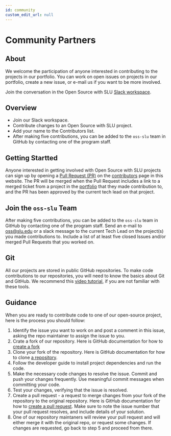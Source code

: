 ```yaml
---
id: community
custom_edit_url: null
---
```


# Community Partners

## About

We welcome the participation of anyone interested in contributing to the projects in our portfolio. You can work on open issues on projects in our portfolio, create a new issue, or e-mail us if you want to be more involved.

Join the conversation in the Open Source with SLU [Slack workspace](https://join.slack.com/t/oswslu/shared_invite/zt-24f0qhjbo-NkSfQ4LOg5wXxBdxP4vzfA).

## Overview

* Join our Slack workspace.
* Contribute changes to an Open Source with SLU project.
* Add your name to the Contributors list.
* After making five contributions, you can be added to the `oss-slu` team in GitHub by contacting one of the program staff.

## Getting Startted

Anyone interested in getting involved with Open Source with SLU projects can sign up by opening a [Pull Request (PR)](https://docs.github.com/en/pull-requests/collaborating-with-pull-requests/proposing-changes-to-your-work-with-pull-requests/creating-a-pull-request-from-a-fork) on the [contributors](contributors.md) page in this website. The PR will be merged when the Pull Request includes a link to a merged ticket from a project in the [portfolio](../portfolio.md) that they made contribution to, and the PR has been approved by the current tech lead on that project.

## Join the `oss-slu` Team

After making five contributions, you can be added to the `oss-slu` team in GitHub by contacting one of the program staff. Send an e-mail to <oss@slu.edu> or a slack message to the current Tech Lead on the project(s) you made contributions to. Include a list of at least five closed Issues and/or merged Pull Requests that you worked on.
 
## Git

All our projects are stored in public GitHub repositories. To make code contributions to our repositories, you will need to know the basics about Git and GitHub. We recommend this [video tutorial]("https://youtu.be/RGOj5yH7evk"), if you are not familiar with these tools.

## Guidance

When you are ready to contribute code to one of our open-source project, here is the process you should follow:

1. Identify the issue you want to work on and post a comment in this issue, asking the repo maintainer to assign the issue to you.
2. Crate a fork of our repository. Here is GitHub documentation for how to [create a fork]("https://docs.github.com/en/enterprise-cloud@latest/get-started/quickstart/fork-a-repo")
3. Clone your fork of the repository. Here is GitHub documentation for how to clone [a repository]("https://docs.github.com/en/repositories/creating-and-managing-repositories/cloning-a-repository").
4. Follow the developer guide to install project dependencies and run the code.
5. Make the necessary code changes to resolve the issue. Commit and push your changes frequently. Use meaningful commit messages when committing your code.
6. Test your changes, verifying that the issue is resolved.
7. Create a pull request - a request to merge changes from your fork of the repository to the original repository. Here is GitHub documentation for how to [create a pull request]("https://docs.github.com/en/pull-requests/collaborating-with-pull-requests/proposing-changes-to-your-work-with-pull-requests/creating-a-pull-request-from-a-fork"). Make sure to note the issue number that your pull request resolves, and include details of your solution.
8. One of our repository maintaners will review your pull request and will either merge it with the original repo, or request some changes. If changes are requested, go back to step 5 and proceed from there.
